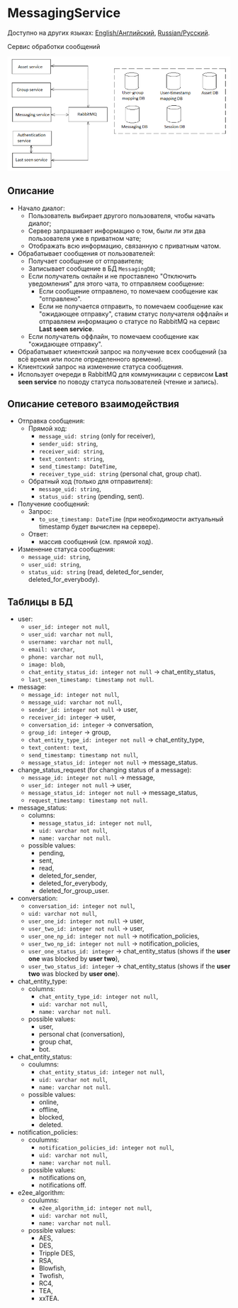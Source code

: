 # MessagingService

Доступно на других языках: [English/Английский](MessagingService.md), [Russian/Русский](MessagingService.ru.md).

Сервис обработки сообщений 

![SystemOverview](../img/SystemOverview.png)

## Описание 

- Начало диалог:
    - Пользователь выбирает другого пользователя, чтобы начать диалог;
    - Сервер запрашивает информацию о том, были ли эти два пользователя уже в приватном чате;
    - Отображать всю информацию, связанную с приватным чатом.
- Обрабатывает сообщения от пользователей:
    - Получает сообщение от отправителя;
    - Записывает сообщение в БД `MessagingDB`;
    - Если получатель онлайн и не проставлено "Отключить уведомления" для этого чата, то отправляем сообщение:
        - Если сообщение отправлено, то помечаем сообщение как "отправлено".
        - Если не получается отправить, то помечаем сообщение как "ожидающее отправку", ставим статус получателя оффлайн и отправляем информацию о статусе по RabbitMQ на сервис **Last seen service**.
    - Если получатель оффлайн, то помечаем сообщение как "ожидающее отправку".
- Обрабатывает клиентский запрос на получение всех сообщений (за всё время или после определенного времени).
- Клиентский запрос на изменение статуса сообщения.
- Использует очереди в RabbitMQ для коммуникации с сервисом **Last seen service** по поводу статуса пользователей (чтение и запись). 

## Описание сетевого взаимодействия 

- Отправка сообщения: 
    - Прямой ход:
        - `message_uid: string` (only for receiver), 
        - `sender_uid: string`, 
        - `receiver_uid: string`, 
        - `text_content: string`, 
        - `send_timestamp: DateTime`,
        - `receiver_type_uid: string` (personal chat, group chat).
    - Обратный ход (только для отправителя): 
        - `message_uid: string`,
        - `status_uid: string` (pending, sent).
- Получение сообщений:
    - Запрос: 
        - `to_use_timestamp: DateTime` (при необходимости актуальный timestamp будет вычислен на сервере).
    - Ответ: 
        - массив сообщений (см. прямой ход).
- Изменение статуса сообщения: 
    - `message_uid: string`,
    - `user_uid: string`,
    - `status_uid: string` (read, deleted_for_sender, deleted_for_everybody).

## Таблицы в БД

- user: 
    - `user_id: integer not null`, 
    - `user_uid: varchar not null`, 
    - `username: varchar not null`, 
    - `email: varchar`, 
    - `phone: varchar not null`, 
    - `image: blob`, 
    - `chat_entity_status_id: integer not null` -> chat_entity_status, 
    - `last_seen_timestamp: timestamp not null`.
- message: 
    - `message_id: integer not null`, 
    - `message_uid: varchar not null`,
    - `sender_id: integer not null` -> user, 
    - `receiver_id: integer` -> user, 
    - `conversation_id: integer` -> conversation,
    - `group_id: integer` -> group,
    - `chat_entity_type_id: integer not null` -> chat_entity_type,
    - `text_content: text`, 
    - `send_timestamp: timestamp not null`, 
    - `message_status_id: integer not null` -> message_status.
- change_status_request (for changing status of a message):
    - `message_id: integer not null` -> message, 
    - `user_id: integer not null` -> user,
    - `message_status_id: integer not null` -> message_status,
    - `request_timestamp: timestamp not null`.
- message_status: 
    - columns: 
        - `message_status_id: integer not null`,
        - `uid: varchar not null`,
        - `name: varchar not null`.
    - possible values: 
        - pending, 
        - sent, 
        - read, 
        - deleted_for_sender,
        - deleted_for_everybody,
        - deleted_for_group_user.
- conversation: 
    - `conversation_id: integer not null`,
    - `uid: varchar not null`,
    - `user_one_id: integer not null` -> user,
    - `user_two_id: integer not null` -> user,
    - `user_one_np_id: integer not null` -> notification_policies,
    - `user_two_np_id: integer not null` -> notification_policies, 
    - `user_one_status_id: integer` -> chat_entity_status (shows if the **user one** was blocked by **user two**), 
    - `user_two_status_id: integer` -> chat_entity_status (shows if the **user two** was blocked by **user one**).
- chat_entity_type:
    - columns: 
        - `chat_entity_type_id: integer not null`,
        - `uid: varchar not null`,
        - `name: varchar not null`.
    - possible values: 
        - user,
        - personal chat (conversation), 
        - group chat,
        - bot.
- chat_entity_status: 
    - coulumns: 
        - `chat_entity_status_id: integer not null`, 
        - `uid: varchar not null`,
        - `name: varchar not null`.
    - possible values:
        - online, 
        - offline, 
        - blocked, 
        - deleted.
- notification_policies:
    - coulumns: 
        - `notification_policies_id: integer not null`, 
        - `uid: varchar not null`,
        - `name: varchar not null`.
    - possible values: 
        - notifications on,
        - notifications off.
- e2ee_algorithm:
    - coulumns: 
        - `e2ee_algorithm_id: integer not null`, 
        - `uid: varchar not null`,
        - `name: varchar not null`.
    - possible values: 
        - AES,
        - DES,
        - Tripple DES, 
        - RSA, 
        - Blowfish, 
        - Twofish, 
        - RC4,
        - TEA, 
        - xxTEA.
